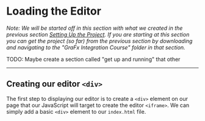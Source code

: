 # Loading the Editor
_Note: We will be started off in this section with what we created in the previous section [Setting Up the Project](../1-Setting-up-Project/). If you are starting at this section you can get the project (so far) from the previous section by downloading and navigating to the "GraFx Integration Course" folder in that section._

TODO: Maybe create a section called "get up and running" that other 

---

## Creating our editor `<div>`

The first step to displaying our editor is to create a `<div>` element on our page that our JavaScript will target to create the editor `<iframe>`. We can simply add a basic `<div>` element to our `index.html` file.


